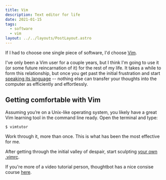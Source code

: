 ```yaml
---
title: Vim
description: Text editor for life
date: 2021-01-15
tags:
  - software
  - vim
layout: ../../layouts/PostLayout.astro
---
```


If I had to choose one single piece of software, I'd choose
[Vim](https://en.wikipedia.org/wiki/Vim_(text_editor)).

I've only been a Vim user for a couple years, but I think I'm going to use it
(or some future reincarnation of it) for the rest of my life. It takes a while
to form this relationship, but once you get past the initial frustration and
start [speaking its language][grok-vi] -- nothing else can transfer your
thoughts into the computer as efficiently and effortlessly.

## Getting comfortable with Vim

Assuming you’re on a Unix-like operating system, you likely have a great Vim
learning tool in the command line ready. Open the terminal and type:

    $ vimtutor

Work through it, more than once. This is what has been the most effective for
me.

After getting through the initial valley of despair, start sculpting [your own
.vimrc][vimrc].

If you're more of a video tutorial person, thoughtbot has a nice consise course
[here][thoughtbot].

[grok-vi]:
  http://stackoverflow.com/questions/1218390/what-is-your-most-productive-shortcut-with-vim/1220118#1220118
[vimrc]: https://github.com/romainl/idiomatic-vimrc
[thoughtbot]: https://thoughtbot.com/upcase/onramp-to-vim
